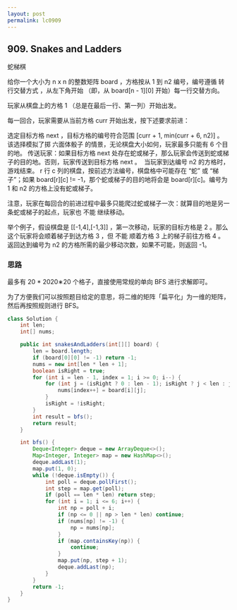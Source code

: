 ```yaml
---
layout: post
permalink: lc0909 
---
```


## 909. Snakes and Ladders

蛇梯棋

给你一个大小为 n x n 的整数矩阵 board ，方格按从 1 到 n2 编号，编号遵循 转行交替方式 ，从左下角开始 （即，从 board[n - 1][0] 开始）每一行交替方向。

玩家从棋盘上的方格 1 （总是在最后一行、第一列）开始出发。

每一回合，玩家需要从当前方格 curr 开始出发，按下述要求前进：

选定目标方格 next ，目标方格的编号符合范围 [curr + 1, min(curr + 6, n2)] 。
该选择模拟了掷 六面体骰子 的情景，无论棋盘大小如何，玩家最多只能有 6 个目的地。
传送玩家：如果目标方格 next 处存在蛇或梯子，那么玩家会传送到蛇或梯子的目的地。否则，玩家传送到目标方格 next 。 
当玩家到达编号 n2 的方格时，游戏结束。
r 行 c 列的棋盘，按前述方法编号，棋盘格中可能存在 “蛇” 或 “梯子”；如果 board[r][c] != -1，那个蛇或梯子的目的地将会是 board[r][c]。编号为 1 和 n2 的方格上没有蛇或梯子。

注意，玩家在每回合的前进过程中最多只能爬过蛇或梯子一次：就算目的地是另一条蛇或梯子的起点，玩家也 不能 继续移动。

举个例子，假设棋盘是 [[-1,4],[-1,3]] ，第一次移动，玩家的目标方格是 2 。那么这个玩家将会顺着梯子到达方格 3 ，但 不能 顺着方格 3 上的梯子前往方格 4 。
返回达到编号为 n2 的方格所需的最少移动次数，如果不可能，则返回 -1。

### 思路

最多有 20 * 2020∗20 个格子，直接使用常规的单向 BFS 进行求解即可。

为了方便我们可以按照题目给定的意思，将二维的矩阵「扁平化」为一维的矩阵，然后再按照规则进行 BFS。

```java
class Solution {
    int len;
    int[] nums;

    public int snakesAndLadders(int[][] board) {
        len = board.length;
        if (board[0][0] != -1) return -1;
        nums = new int[len * len + 1];
        boolean isRight = true;
        for (int i = len - 1, index = 1; i >= 0; i--) {
            for (int j = (isRight ? 0 : len - 1); isRight ? j < len : j >= 0; j += isRight ? 1 : -1) {
                nums[index++] = board[i][j];
            }
            isRight = !isRight;
        }
        int result = bfs();
        return result;
    }

    int bfs() {
        Deque<Integer> deque = new ArrayDeque<>();
        Map<Integer, Integer> map = new HashMap<>();
        deque.addLast(1);
        map.put(1, 0);
        while (!deque.isEmpty()) {
            int poll = deque.pollFirst();
            int step = map.get(poll);
            if (poll == len * len) return step;
            for (int i = 1; i <= 6; i++) {
                int np = poll + i;
                if (np <= 0 || np > len * len) continue;
                if (nums[np] != -1) {
                    np = nums[np];
                }
                if (map.containsKey(np)) {
                    continue;
                }
                map.put(np, step + 1);
                deque.addLast(np);
            }
        }
        return -1;
    }
}
```